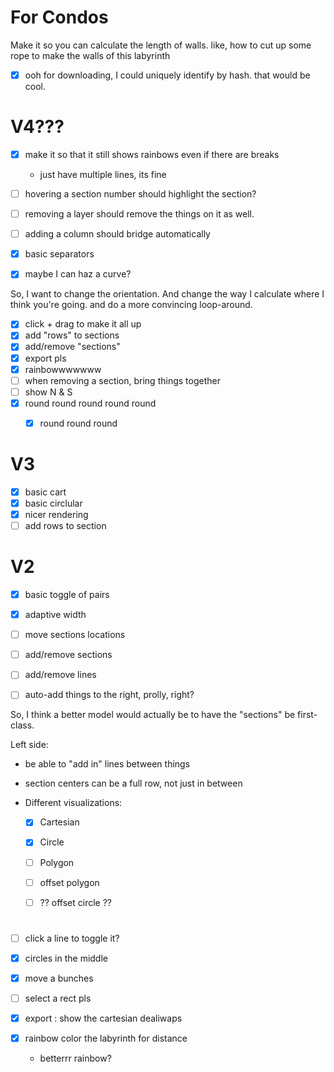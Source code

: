 
# For Condos

Make it so you can calculate the length of walls.
like, how to cut up some rope to make the walls
of this labyrinth


- [x] ooh for downloading, I could uniquely identify by hash. that would be cool.

# V4???

- [x] make it so that it still shows rainbows even if there are breaks
  - just have multiple lines, its fine
- [ ] hovering a section number should highlight the section?
- [ ] removing a layer should remove the things on it as well.
- [ ] adding a column should bridge automatically

- [x] basic separators
- [x] maybe I can haz a curve?

So, I want to change the orientation.
And change the way I calculate where I think you're going.
and do a more convincing loop-around.

- [x] click + drag to make it all up
- [x] add "rows" to sections
- [x] add/remove "sections"
- [x] export pls
- [x] rainbowwwwwww
- [ ] when removing a section, bring things together
- [ ] show N & S
- [x] round round round round round
  - [x] round round round


# V3

- [x] basic cart
- [x] basic circlular
- [x] nicer rendering
- [ ] add rows to section

# V2

- [x] basic toggle of pairs
- [x] adaptive width
- [ ] move sections locations
- [ ] add/remove sections
- [ ] add/remove lines
- [ ] auto-add things to the right, prolly, right?


So, I think a better model would actually be to
have the "sections" be first-class.





Left side:
- be able to "add in" lines between things
- section centers can be a full row, not just in between

- Different visualizations:
  - [x] Cartesian
  - [x] Circle
  - [ ] Polygon
  - [ ] offset polygon
  - [ ] ?? offset circle ??


#

- [ ] click a line to toggle it?



- [x] circles in the middle
- [x] move a bunches
- [ ] select a rect pls
- [x] export : show the cartesian dealiwaps
- [x] rainbow color the labyrinth for distance
  - betterrr rainbow?
